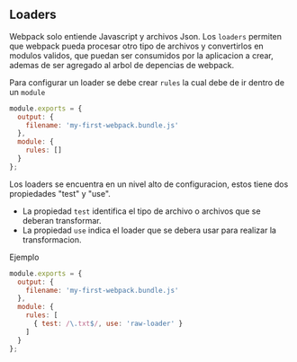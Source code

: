 ## Loaders

Webpack solo entiende Javascript y archivos Json. Los `loaders` permiten que webpack pueda procesar otro tipo
de archivos y convertirlos en modulos validos, que puedan ser consumidos por la aplicacion a crear, ademas de ser agregado al arbol de
depencias de webpack.

Para configurar un loader se debe crear  `rules` la cual debe de ir dentro de un `module`
```js
module.exports = {
  output: {
    filename: 'my-first-webpack.bundle.js'
  },
  module: {
    rules: []
  }
};
```

Los  loaders se encuentra en un nivel alto de configuracion, estos tiene dos propiedades "test" y "use".



+ La propiedad `test` identifica el tipo de archivo o archivos que se deberan transformar.
+ La propiedad `use` indica el loader que se debera usar para realizar la transformacion.

Ejemplo
```js
module.exports = {
  output: {
    filename: 'my-first-webpack.bundle.js'
  },
  module: {
    rules: [
      { test: /\.txt$/, use: 'raw-loader' }
    ]
  }
};
```